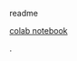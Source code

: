 readme

[colab notebook](https://colab.research.google.com/github/andy-tester/test01/blob/main/nbs/nb1.ipynb)

.
